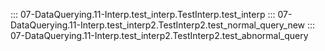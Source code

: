 ::: 07-DataQuerying.11-Interp.test_interp.TestInterp.test_interp
::: 07-DataQuerying.11-Interp.test_interp2.TestInterp2.test_normal_query_new
::: 07-DataQuerying.11-Interp.test_interp2.TestInterp2.test_abnormal_query
